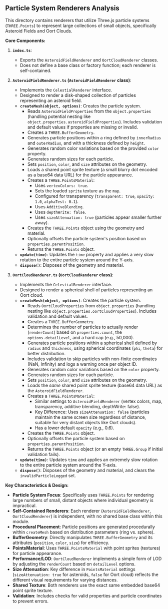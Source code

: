 ## Particle System Renderers Analysis

This directory contains renderers that utilize Three.js particle systems (`THREE.Points`) to represent large collections of small objects, specifically Asteroid Fields and Oort Clouds.

**Core Components:**

1.  **`index.ts`**:
    *   Exports the `AsteroidFieldRenderer` and `OortCloudRenderer` classes.
    *   Does not define a base class or factory function; each renderer is self-contained.

2.  **`AsteroidFieldRenderer.ts` (`AsteroidFieldRenderer` class)**:
    *   Implements the `CelestialRenderer` interface.
    *   Designed to render a disk-shaped collection of particles representing an asteroid field.
    *   **`createMesh(object, options)`**: Creates the particle system.
        *   Reads `AsteroidFieldProperties` from the `object.properties` (handling potential nesting like `object.properties.asteroidFieldProperties`). Includes validation and default values if properties are missing or invalid.
        *   Creates a `THREE.BufferGeometry`.
        *   Generates particle positions within a ring defined by `innerRadius` and `outerRadius`, and with a thickness defined by `height`.
        *   Generates random color variations based on the provided `color` property.
        *   Generates random sizes for each particle.
        *   Sets `position`, `color`, and `size` attributes on the geometry.
        *   Loads a shared point sprite texture (a small blurry dot encoded as a base64 data URL) for the particle appearance.
        *   Creates a `THREE.PointsMaterial`:
            *   Uses `vertexColors: true`.
            *   Sets the loaded `sprite` texture as the `map`.
            *   Configured for transparency (`transparent: true`, `opacity: 1.0`, `alphaTest: 0.1`).
            *   Uses `AdditiveBlending`.
            *   Uses `depthWrite: false`.
            *   Uses `sizeAttenuation: true` (particles appear smaller further away).
        *   Creates the `THREE.Points` object using the geometry and material.
        *   Optionally offsets the particle system's position based on `properties.parentPosition`.
        *   Returns the `THREE.Points` object.
    *   **`update(time)`**: Updates the `time` property and applies a very slow rotation to the entire particle system around the Y-axis.
    *   **`dispose()`**: Disposes of the geometry and material.

3.  **`OortCloudRenderer.ts` (`OortCloudRenderer` class)**:
    *   Implements the `CelestialRenderer` interface.
    *   Designed to render a spherical shell of particles representing an Oort cloud.
    *   **`createMesh(object, options)`**: Creates the particle system.
        *   Reads `OortCloudProperties` from `object.properties` (handling nesting like `object.properties.oortCloudProperties`). Includes validation and default values.
        *   Creates a `THREE.BufferGeometry`.
        *   Determines the number of particles to actually render (`renderCount`) based on `properties.count`, the `options.detailLevel`, and a hard cap (e.g., 50,000).
        *   Generates particle positions within a spherical shell defined by `radius` and `thickness`, using spherical coordinates (`phi`, `theta`) for better distribution.
        *   Includes validation to skip particles with non-finite coordinates (NaN, Infinity) and logs a warning once per object ID.
        *   Generates random color variations based on the `color` property.
        *   Generates random sizes for each particle.
        *   Sets `position`, `color`, and `size` attributes on the geometry.
        *   Loads the *same* shared point sprite texture (base64 data URL) as the `AsteroidFieldRenderer`.
        *   Creates a `THREE.PointsMaterial`:
            *   Similar settings to `AsteroidFieldRenderer` (vertex colors, map, transparency, additive blending, depthWrite: false).
            *   Key Difference: Uses `sizeAttenuation: false` (particles maintain the same screen size regardless of distance, suitable for very distant objects like Oort clouds).
            *   Has a lower default `opacity` (e.g., 0.6).
        *   Creates the `THREE.Points` object.
        *   Optionally offsets the particle system based on `properties.parentPosition`.
        *   Returns the `THREE.Points` object (or an empty `THREE.Group` if initial validation fails).
    *   **`update(time)`**: Updates `time` and applies an extremely slow rotation to the entire particle system around the Y-axis.
    *   **`dispose()`**: Disposes of the geometry and material, and clears the `invalidParticleLogged` set.

**Key Characteristics & Design:**

*   **Particle System Focus**: Specifically uses `THREE.Points` for rendering large numbers of small, distant objects where individual geometry is impractical.
*   **Self-Contained Renderers**: Each renderer (`AsteroidFieldRenderer`, `OortCloudRenderer`) is independent, with no shared base class within this module.
*   **Procedural Placement**: Particle positions are generated procedurally within `createMesh` based on distribution parameters (ring vs. sphere).
*   **BufferGeometry**: Directly manipulates `THREE.BufferGeometry` and its attributes (`position`, `color`, `size`) for efficiency.
*   **PointsMaterial**: Uses `THREE.PointsMaterial` with point sprites (textures) for particle appearance.
*   **Performance/LOD**: `OortCloudRenderer` implements a simple form of LOD by adjusting the `renderCount` based on `detailLevel` options.
*   **Size Attenuation**: Key difference in `PointsMaterial` settings (`sizeAttenuation: true` for asteroids, `false` for Oort cloud) reflects the different visual requirements for varying distances.
*   **Shared Texture**: Both renderers use the exact same embedded base64 point sprite texture.
*   **Validation**: Includes checks for valid properties and particle coordinates to prevent errors. 